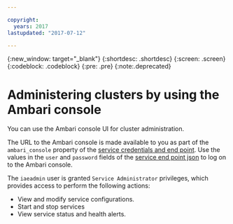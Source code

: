 ```yaml
---

copyright:
  years: 2017
lastupdated: "2017-07-12"

---
```


<!-- Attribute Definitions -->
{:new_window: target="_blank"}
{:shortdesc: .shortdesc}
{:screen: .screen}
{:codeblock: .codeblock}
{:pre: .pre}
{:note:.deprecated}


# Administering clusters by using the Ambari console

You can use the Ambari console UI for cluster administration. 

The URL to the Ambari console is made available to you as part of the `ambari_console` property of the [service credentials and end point](./Retrieve-service-credentials-and-service-end-points.html). Use the values in the `user` and `password` fields of the [service end point json](./Retrieve-service-credentials-and-service-end-points.html#viewing-the-service-key) to log on to the Ambari console.

The `iaeadmin` user is granted `Service Administrator` privileges, which provides access to perform the following actions:

* View and modify service configurations.
* Start and stop services
* View service status and health alerts.


